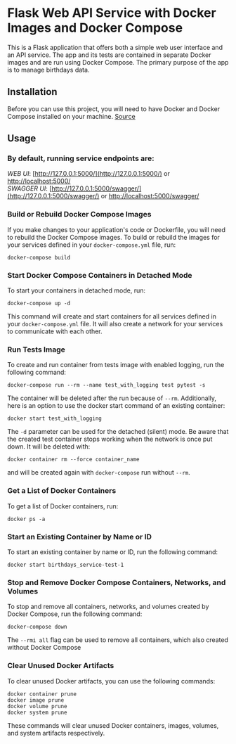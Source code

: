 # Flask Web API Service with Docker Images and Docker Compose

This is a Flask application that offers both a simple web user interface and an API service. The app and its tests are contained in separate Docker images and are run using Docker Compose. The primary purpose of the app is to manage birthdays data.

## Installation

Before you can use this project, you will need to have Docker and Docker Compose installed on your machine. [Source](https://docs.docker.com/compose/install/)

## Usage

### By default, running service endpoints are: 
*WEB UI*: [http://127.0.0.1:5000/](http://127.0.0.1:5000/) or [http://localhost:5000/](http://localhost:5000/) \
*SWAGGER UI*: [http://127.0.0.1:5000/swagger/](http://127.0.0.1:5000/swagger/) or [http://localhost:5000/swagger/](http://localhost:5000/swagger/)

### Build or Rebuild Docker Compose Images

If you make changes to your application's code or Dockerfile, you will need to rebuild the Docker Compose images. To build or rebuild the images for your services defined in your `docker-compose.yml` file, run:

```
docker-compose build
```

### Start Docker Compose Containers in Detached Mode

To start your containers in detached mode, run:
```
docker-compose up -d
```

This command will create and start containers for all services defined in your `docker-compose.yml` file. It will also create a network for your services to communicate with each other.

### Run Tests Image

To create and run container from tests image with enabled logging, run the following command:
```
docker-compose run --rm --name test_with_logging test pytest -s
```
The container will be deleted after the run because of `--rm`. Additionally, here is an option to use the docker start command of an existing container:
```
docker start test_with_logging
```
The `-d` parameter can be used for the detached (silent) mode. Be aware that the created test container stops working when the network is once put down. It will be deleted with:
```
docker container rm --force container_name
```
and will be created again with `docker-compose` run without `--rm`.

### Get a List of Docker Containers

To get a list of Docker containers, run:

```
docker ps -a
```


### Start an Existing Container by Name or ID

To start an existing container by name or ID, run the following command:

```
docker start birthdays_service-test-1
```

### Stop and Remove Docker Compose Containers, Networks, and Volumes

To stop and remove all containers, networks, and volumes created by Docker Compose, run the following command:
```
docker-compose down 
```
The `--rmi all` flag can be used to remove all containers, which also created without Docker Compose


### Clear Unused Docker Artifacts

To clear unused Docker artifacts, you can use the following commands:

```
docker container prune
docker image prune
docker volume prune
docker system prune
```

These commands will clear unused Docker containers, images, volumes, and system artifacts respectively.
